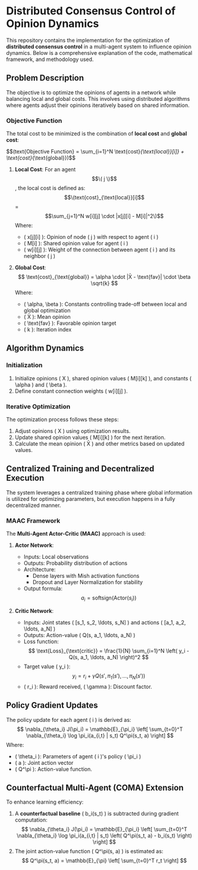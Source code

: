 # Distributed Consensus Control of Opinion Dynamics

This repository contains the implementation for the optimization of **distributed consensus control** in a multi-agent system to influence opinion dynamics. Below is a comprehensive explanation of the code, mathematical framework, and methodology used.

## Problem Description

The objective is to optimize the opinions of agents in a network while balancing local and global costs. This involves using distributed algorithms where agents adjust their opinions iteratively based on shared information.

### Objective Function

The total cost to be minimized is the combination of **local cost** and **global cost**:

$$\(text{Objective Function} = \sum_{i=1}^N \text{cost}_{\text{local}}[i]} + \text{cost}_{\text{global}}\)$$

1. **Local Cost**: 
   For an agent $$\( j \)$$, the local cost is defined as:
   $$\(text{cost}_{\text{local}}[i]$$ = $$\sum_{j=1}^N w[i][j] \cdot |x[j][i] - M[i]|^2\)$$
   Where:
   - \( x[j][i] \): Opinion of node \( j \) with respect to agent \( i \)
   - \( M[i] \): Shared opinion value for agent \( i \)
   - \( w[i][j] \): Weight of the connection between agent \( i \) and its neighbor \( j \)

2. **Global Cost**:
   $$
   \text{cost}_{\text{global}} = \alpha \cdot |X̄ - \text{fav}| \cdot \beta \sqrt{k}
   $$
   Where:
   - \( \alpha, \beta \): Constants controlling trade-off between local and global optimization
   - \( X̄ \): Mean opinion
   - \( \text{fav} \): Favorable opinion target
   - \( k \): Iteration index

## Algorithm Dynamics

### Initialization
1. Initialize opinions \( X \), shared opinion values \( M[i][k] \), and constants \( \alpha \) and \( \beta \).
2. Define constant connection weights \( w[i][j] \).

### Iterative Optimization
The optimization process follows these steps:
1. Adjust opinions \( X \) using optimization results.
2. Update shared opinion values \( M[i][k] \) for the next iteration.
3. Calculate the mean opinion \( X̄ \) and other metrics based on updated values.

## Centralized Training and Decentralized Execution

The system leverages a centralized training phase where global information is utilized for optimizing parameters, but execution happens in a fully decentralized manner.

### MAAC Framework
The **Multi-Agent Actor-Critic (MAAC)** approach is used:
1. **Actor Network**:
   - Inputs: Local observations
   - Outputs: Probability distribution of actions
   - Architecture:
     - Dense layers with Mish activation functions
     - Dropout and Layer Normalization for stability
   - Output formula:
     $$
     a_i = \text{softsign}(\text{Actor}(s_i))
     $$

2. **Critic Network**:
   - Inputs: Joint states \( [s_1, s_2, \ldots, s_N] \) and actions \( [a_1, a_2, \ldots, a_N] \)
   - Outputs: Action-value \( Q(s, a_1, \ldots, a_N) \)
   - Loss function:
     $$
     \text{Loss}_{\text{critic}} = \frac{1}{N} \sum_{i=1}^N \left( y_i - Q(s, a_1, \ldots, a_N) \right)^2
     $$
   - Target value \( y_i \):
     $$
     y_i = r_i + \gamma Q(s', \pi_1(s'), \ldots, \pi_N(s'))
     $$
   - \( r_i \): Reward received, \( \gamma \): Discount factor.

## Policy Gradient Updates

The policy update for each agent \( i \) is derived as:
$$
\nabla_{\theta_i} J(\pi_i) = \mathbb{E}_{\pi_i} \left[ \sum_{t=0}^T \nabla_{\theta_i} \log \pi_i(a_{i,t} | s_t) Q^\pi(s_t, a) \right]
$$
Where:
- \( \theta_i \): Parameters of agent \( i \)'s policy \( \pi_i \)
- \( a \): Joint action vector
- \( Q^\pi \): Action-value function.

## Counterfactual Multi-Agent (COMA) Extension

To enhance learning efficiency:
1. A **counterfactual baseline** \( b_i(s_t) \) is subtracted during gradient computation:
   $$
   \nabla_{\theta_i} J(\pi_i) = \mathbb{E}_{\pi_i} \left[ \sum_{t=0}^T \nabla_{\theta_i} \log \pi_i(a_{i,t} | s_t) \left( Q^\pi(s_t, a) - b_i(s_t) \right) \right]
   $$
2. The joint action-value function \( Q^\pi(s, a) \) is estimated as:
   $$
   Q^\pi(s_t, a) = \mathbb{E}_{\pi} \left[ \sum_{t=0}^T r_t \right]
   $$
